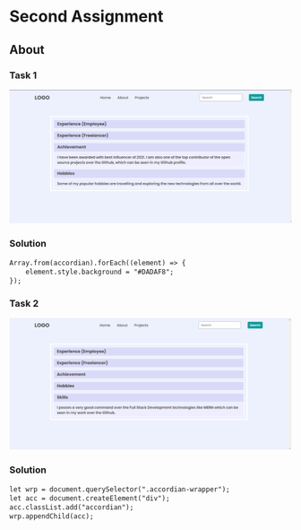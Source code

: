 # Second Assignment
## About

### Task 1
![](./task1Output.png)

<!-- i)Chaing background color of all h3 -->
### Solution
```
Array.from(accordian).forEach((element) => {
    element.style.background = "#DADAF8";
});
```

### Task 2
![](./task2Output.png)

<!-- i)Adding new element -> Skills -->
### Solution
```
let wrp = document.querySelector(".accordian-wrapper");
let acc = document.createElement("div");
acc.classList.add("accordian");
wrp.appendChild(acc);
```